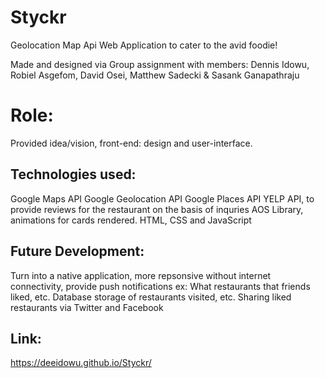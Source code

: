 # Styckr
Geolocation Map Api Web Application to cater to the avid foodie!

Made and designed via Group assignment with members: Dennis Idowu, Robiel Asgefom, David Osei, Matthew Sadecki & Sasank Ganapathraju

# Role:
 Provided idea/vision, front-end: design and user-interface.

## Technologies used:
Google Maps API Google Geolocation API Google Places API YELP API, to provide reviews for the restaurant on the basis of inquries AOS Library, animations for cards rendered. HTML, CSS and JavaScript

## Future Development:
Turn into a native application, more repsonsive without internet connectivity, provide push notifications ex: What restaurants that friends liked, etc. Database storage of restaurants visited, etc. Sharing liked restaurants via Twitter and Facebook

## Link:
https://deeidowu.github.io/Styckr/
